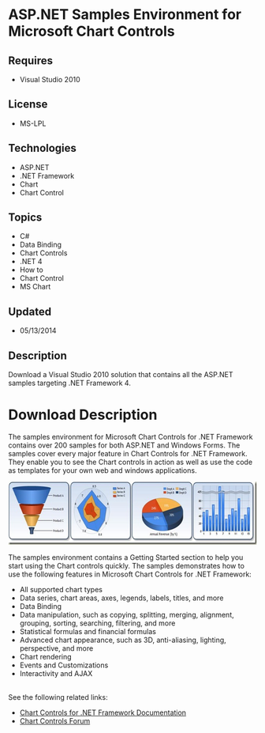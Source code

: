 # ASP.NET Samples Environment for Microsoft Chart Controls
## Requires
- Visual Studio 2010
## License
- MS-LPL
## Technologies
- ASP.NET
- .NET Framework
- Chart
- Chart Control
## Topics
- C#
- Data Binding
- Chart Controls
- .NET 4
- How to
- Chart Control
- MS Chart
## Updated
- 05/13/2014
## Description

<p>Download a Visual Studio 2010 solution that contains all the ASP.NET samples targeting .NET Framework 4.</p>
<h1>Download Description</h1>
<p>The samples environment for Microsoft Chart Controls for .NET Framework contains over 200 samples for both ASP.NET and Windows Forms. The samples cover every major feature in Chart Controls for .NET Framework. They enable you to see the Chart controls in
 action as well as use the code as templates for your own web and windows applications.</p>
<p><img id="114477" src="114477-chartsamples_thumb_1.jpg" alt="" width="644" height="128"></p>
<p>The samples environment contains a Getting Started section to help you start using the Chart controls quickly. The samples demonstrates how to use the following features in Microsoft Chart Controls for .NET Framework:</p>
<ul>
<li>All supported chart types </li><li>Data series, chart areas, axes, legends, labels, titles, and more </li><li>Data Binding </li><li>Data manipulation, such as copying, splitting, merging, alignment, grouping, sorting, searching, filtering, and more
</li><li>Statistical formulas and financial formulas </li><li>Advanced chart appearance, such as 3D, anti-aliasing, lighting, perspective, and more
</li><li>Chart rendering </li><li>Events and Customizations </li><li>Interactivity and AJAX </li></ul>
<p><br>
See the following related links:</p>
<ul>
<li><a href="http://go.microsoft.com/fwlink/?LinkId=128301">Chart Controls for .NET Framework Documentation</a>
</li><li><a href="http://go.microsoft.com/fwlink/?LinkId=128713">Chart Controls Forum</a>
</li></ul>
